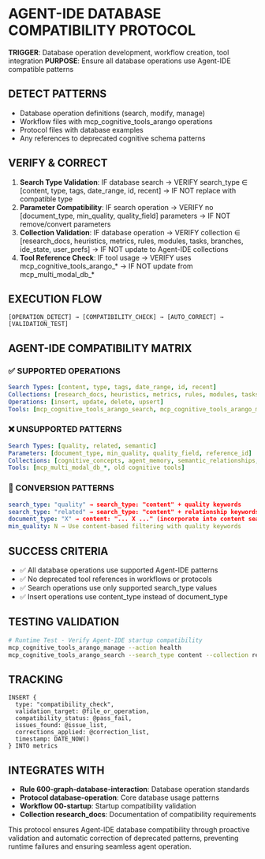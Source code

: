 <!-- FILE_MAP_BEGIN 
<!--
{"file_metadata":{"title":"AGENT-IDE DATABASE COMPATIBILITY PROTOCOL","description":"This document defines the protocol for ensuring database operations are compatible with the Agent-IDE environment by detecting, verifying, correcting patterns, and validating compatibility through testing and tracking.","last_updated":"2025-07-31","type":"documentation"},"ai_instructions":"Analyze the document to identify its hierarchical structure and logical sections based on headings and content themes. Extract key elements such as code blocks, tables, and important concepts that aid navigation and comprehension. Ensure all line numbers are 1-indexed and precisely mapped without overlap. Create descriptive section names reflecting content purpose and group related subsections logically. Provide a clear file map with sections and key elements to facilitate efficient navigation and understanding of the Agent-IDE database compatibility protocol.","sections":[{"name":"Introduction and Protocol Overview","description":"Introduces the Agent-IDE database compatibility protocol, its trigger conditions, and primary purpose.","line_start":7,"line_end":11},{"name":"Detect Patterns","description":"Describes the detection of database operation patterns, workflow files, protocol files, and deprecated schema references.","line_start":12,"line_end":17},{"name":"Verify and Correct","description":"Details the verification steps and correction rules for search types, parameters, collections, and tool references to ensure compatibility.","line_start":18,"line_end":23},{"name":"Execution Flow","description":"Outlines the sequential process of detection, compatibility checking, auto-correction, and validation testing.","line_start":24,"line_end":28},{"name":"Agent-IDE Compatibility Matrix","description":"Presents the compatibility matrix including supported operations, unsupported patterns, and conversion patterns for database operations.","line_start":29,"line_end":54},{"name":"Success Criteria","description":"Lists the criteria that define successful compatibility adherence for database operations and tool usage.","line_start":55,"line_end":60},{"name":"Testing Validation","description":"Provides runtime test commands to verify Agent-IDE startup compatibility and operation health.","line_start":61,"line_end":67},{"name":"Runtime Test - Verify Agent-IDE Startup Compatibility","description":"Introduces the runtime test section and its purpose for compatibility verification.","line_start":63,"line_end":63},{"name":"Tracking","description":"Defines the AQL insert statement used to track compatibility checks, validation targets, status, issues, corrections, and timestamps.","line_start":68,"line_end":79},{"name":"Integration References","description":"Lists related rules, protocols, workflows, and collections integrated with this compatibility protocol.","line_start":80,"line_end":87},{"name":"Protocol Summary","description":"Summarizes the protocol's purpose in ensuring compatibility through validation and automatic correction to prevent runtime failures.","line_start":88,"line_end":88}],"key_elements":[{"name":"Execution Flow Diagram","description":"A symbolic flow representation of the detection, compatibility check, auto-correction, and validation test steps.","line":25},{"name":"Supported Operations YAML Block","description":"YAML formatted list of supported search types, collections, operations, and tools compatible with Agent-IDE.","line":32},{"name":"Unsupported Patterns YAML Block","description":"YAML formatted list of unsupported search types, parameters, collections, and tools that are deprecated or incompatible.","line":40},{"name":"Conversion Patterns YAML Block","description":"YAML formatted mapping of deprecated search types and parameters to their compatible equivalents or conversions.","line":48},{"name":"Testing Validation Bash Commands","description":"Shell commands to perform runtime tests verifying Agent-IDE startup and search operation compatibility.","line":62},{"name":"Tracking AQL Insert Statement","description":"AQL query to insert compatibility check results, including validation targets, status, issues, corrections, and timestamps into metrics.","line":69},{"name":"Integration References List","description":"Bullet list of related rules, protocols, workflows, and collections integrated with the compatibility protocol.","line":80}]}
-->
<!-- FILE_MAP_END -->

# AGENT-IDE DATABASE COMPATIBILITY PROTOCOL

**TRIGGER**: Database operation development, workflow creation, tool integration
**PURPOSE**: Ensure all database operations use Agent-IDE compatible patterns

## DETECT PATTERNS
- Database operation definitions (search, modify, manage)
- Workflow files with mcp_cognitive_tools_arango operations
- Protocol files with database examples
- Any references to deprecated cognitive schema patterns

## VERIFY & CORRECT
1. **Search Type Validation**: IF database search → VERIFY search_type ∈ [content, type, tags, date_range, id, recent] → IF NOT replace with compatible type
2. **Parameter Compatibility**: IF search operation → VERIFY no [document_type, min_quality, quality_field] parameters → IF NOT remove/convert parameters
3. **Collection Validation**: IF database operation → VERIFY collection ∈ [research_docs, heuristics, metrics, rules, modules, tasks, branches, ide_state, user_prefs] → IF NOT update to Agent-IDE collections
4. **Tool Reference Check**: IF tool usage → VERIFY uses mcp_cognitive_tools_arango_* → IF NOT update from mcp_multi_modal_db_*

## EXECUTION FLOW
```
[OPERATION_DETECT] → [COMPATIBILITY_CHECK] → [AUTO_CORRECT] → [VALIDATION_TEST]
```

## AGENT-IDE COMPATIBILITY MATRIX

### ✅ SUPPORTED OPERATIONS
```yaml
Search Types: [content, type, tags, date_range, id, recent]
Collections: [research_docs, heuristics, metrics, rules, modules, tasks, branches, ide_state, user_prefs]
Operations: [insert, update, delete, upsert]
Tools: [mcp_cognitive_tools_arango_search, mcp_cognitive_tools_arango_modify, mcp_cognitive_tools_arango_manage]
```

### ❌ UNSUPPORTED PATTERNS
```yaml
Search Types: [quality, related, semantic]
Parameters: [document_type, min_quality, quality_field, reference_id]
Collections: [cognitive_concepts, agent_memory, semantic_relationships, intelligence_analytics]
Tools: [mcp_multi_modal_db_*, old cognitive tools]
```

### 🔄 CONVERSION PATTERNS
```yaml
search_type: "quality" → search_type: "content" + quality keywords
search_type: "related" → search_type: "content" + relationship keywords
document_type: "X" → content: "... X ..." (incorporate into content search)
min_quality: N → Use content-based filtering with quality keywords
```

## SUCCESS CRITERIA
- ✅ All database operations use supported Agent-IDE patterns
- ✅ No deprecated tool references in workflows or protocols
- ✅ Search operations use only supported search_type values
- ✅ Insert operations use content_type instead of document_type

## TESTING VALIDATION
```bash
# Runtime Test - Verify Agent-IDE startup compatibility
mcp_cognitive_tools_arango_manage --action health
mcp_cognitive_tools_arango_search --search_type content --collection research_docs --content "test" --limit 1
```

## TRACKING
```aql
INSERT {
  type: "compatibility_check",
  validation_target: @file_or_operation,
  compatibility_status: @pass_fail,
  issues_found: @issue_list,
  corrections_applied: @correction_list,
  timestamp: DATE_NOW()
} INTO metrics
```

## INTEGRATES WITH
- **Rule 600-graph-database-interaction**: Database operation standards
- **Protocol database-operation**: Core database usage patterns
- **Workflow 00-startup**: Startup compatibility validation
- **Collection research_docs**: Documentation of compatibility requirements

This protocol ensures Agent-IDE database compatibility through proactive validation and automatic correction of deprecated patterns, preventing runtime failures and ensuring seamless agent operation.
